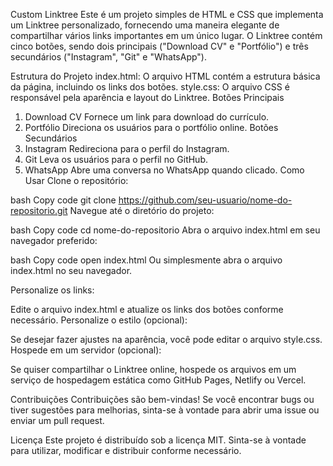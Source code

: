 Custom Linktree
Este é um projeto simples de HTML e CSS que implementa um Linktree personalizado, fornecendo uma maneira elegante de compartilhar vários links importantes em um único lugar. O Linktree contém cinco botões, sendo dois principais ("Download CV" e "Portfólio") e três secundários ("Instagram", "Git" e "WhatsApp").

Estrutura do Projeto
index.html: O arquivo HTML contém a estrutura básica da página, incluindo os links dos botões.
style.css: O arquivo CSS é responsável pela aparência e layout do Linktree.
Botões Principais
1. Download CV
Fornece um link para download do currículo.
2. Portfólio
Direciona os usuários para o portfólio online.
Botões Secundários
3. Instagram
Redireciona para o perfil do Instagram.
4. Git
Leva os usuários para o perfil no GitHub.
5. WhatsApp
Abre uma conversa no WhatsApp quando clicado.
Como Usar
Clone o repositório:

bash
Copy code
git clone https://github.com/seu-usuario/nome-do-repositorio.git
Navegue até o diretório do projeto:

bash
Copy code
cd nome-do-repositorio
Abra o arquivo index.html em seu navegador preferido:

bash
Copy code
open index.html
Ou simplesmente abra o arquivo index.html no seu navegador.

Personalize os links:

Edite o arquivo index.html e atualize os links dos botões conforme necessário.
Personalize o estilo (opcional):

Se desejar fazer ajustes na aparência, você pode editar o arquivo style.css.
Hospede em um servidor (opcional):

Se quiser compartilhar o Linktree online, hospede os arquivos em um serviço de hospedagem estática como GitHub Pages, Netlify ou Vercel.

Contribuições
Contribuições são bem-vindas! Se você encontrar bugs ou tiver sugestões para melhorias, sinta-se à vontade para abrir uma issue ou enviar um pull request.

Licença
Este projeto é distribuído sob a licença MIT. Sinta-se à vontade para utilizar, modificar e distribuir conforme necessário.





